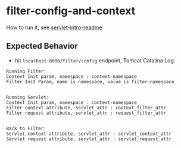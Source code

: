 # filter-config-and-context

How to run it, see [servlet-intro-readme](https://github.com/rsun07/Java_Web/tree/master/servlet-intro#how-to-run-it)

## Expected Behavior
- hit `localhost:8080/filter/config` endpoint, Tomcat Catalina Log:
```
Running Filter:
Context Init param, namespace : context-namespace
Filter Init Param, name is namespace, value is filter-namespace


Running Servlet:
Context Init param, namespace : context-namespace
Filter context attribute, servlet_attr : context_filter_attr
Filter request attribute, servlet_attr : request_filter_attr


Back to Filter:
Servlet context attribute, servlet_attr : servlet_context_attr
Servlet request attribute, servlet_attr : servlet_request_attr
```
